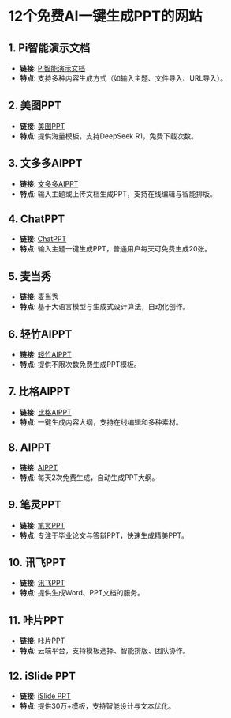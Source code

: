 # 12个免费AI一键生成PPT的网站

## 1. Pi智能演示文档
- **链接**: [Pi智能演示文档](http://ai-to.cn/url?u=pi)
- **特点**: 支持多种内容生成方式（如输入主题、文件导入、URL导入）。

## 2. 美图PPT
- **链接**: [美图PPT](https://www.designkit.com/?channel=aigjg)
- **特点**: 提供海量模板，支持DeepSeek R1，免费下载次数。

## 3. 文多多AIPPT
- **链接**: [文多多AIPPT](https://docmee.cn/?source=ai-to)
- **特点**: 输入主题或上传文档生成PPT，支持在线编辑与智能排版。

## 4. ChatPPT
- **链接**: [ChatPPT](https://www.chat-ppt.com/?channel=tomyres)
- **特点**: 输入主题一键生成PPT，普通用户每天可免费生成20张。

## 5. 麦当秀
- **链接**: [麦当秀](https://ai-to.cn/url?u=mindshow)
- **特点**: 基于大语言模型与生成式设计算法，自动化创作。

## 6. 轻竹AIPPT
- **链接**: [轻竹AIPPT](https://ai-to.cn/url/?u=qz)
- **特点**: 提供不限次数免费生成PPT模板。

## 7. 比格AIPPT
- **链接**: [比格AIPPT](https://ai-to.cn/url/?u=bigppt)
- **特点**: 一键生成内容大纲，支持在线编辑和多种素材。

## 8. AIPPT
- **链接**: [AIPPT](https://ai-to.cn/url?u=aippt)
- **特点**: 每天2次免费生成，自动生成PPT大纲。

## 9. 笔灵PPT
- **链接**: [笔灵PPT](https://ibiling.cn/ppt-zone?from=tomyresaippt)
- **特点**: 专注于毕业论文与答辩PPT，快速生成精美PPT。

## 10. 讯飞PPT
- **链接**: [讯飞PPT](https://sourl.cn/mDpBF7)
- **特点**: 提供生成Word、PPT文档的服务。

## 11. 咔片PPT
- **链接**: [咔片PPT](http://ai-to.cn/url?u=cappt)
- **特点**: 云端平台，支持模板选择、智能排版、团队协作。

## 12. iSlide PPT
- **链接**: [iSlide PPT](https://www.islide.cc/?mtm_campaign=aigjg)
- **特点**: 提供30万+模板，支持智能设计与文本优化。
